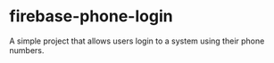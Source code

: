 # firebase-phone-login
A simple project that allows users login to a system using their phone numbers.

